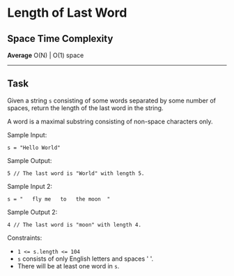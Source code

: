 # Length of Last Word

## Space Time Complexity

**Average** O(N) | O(1) space

---

## Task

Given a string `s` consisting of some words separated by some number of spaces, return the length of the last word in the string.

A word is a maximal substring consisting of non-space characters only.

Sample Input:

```
s = "Hello World"
```

Sample Output:

```
5 // The last word is "World" with length 5.
```

Sample Input 2:

```
s = "   fly me   to   the moon  "
```

Sample Output 2:

```
4 // The last word is "moon" with length 4.
```

Constraints:

- `1 <= s.length <= 104`
- `s` consists of only English letters and spaces ' '.
- There will be at least one word in `s`.
